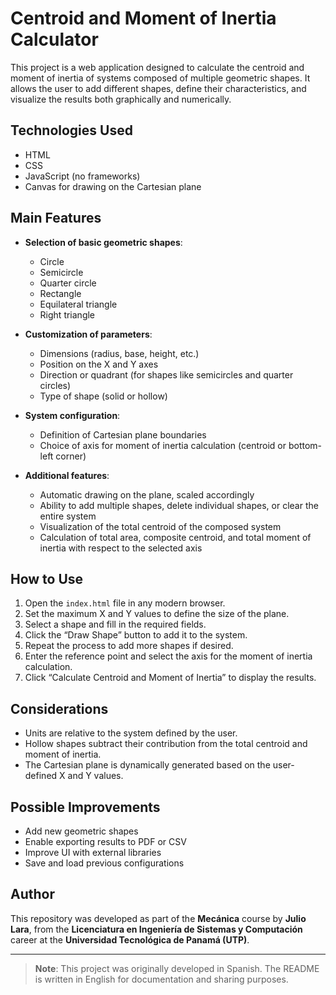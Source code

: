 # Centroid and Moment of Inertia Calculator

This project is a web application designed to calculate the centroid and moment of inertia of systems composed of multiple geometric shapes. It allows the user to add different shapes, define their characteristics, and visualize the results both graphically and numerically.

## Technologies Used

- HTML  
- CSS  
- JavaScript (no frameworks)  
- Canvas for drawing on the Cartesian plane

## Main Features

- **Selection of basic geometric shapes**:
  - Circle  
  - Semicircle  
  - Quarter circle  
  - Rectangle  
  - Equilateral triangle  
  - Right triangle

- **Customization of parameters**:
  - Dimensions (radius, base, height, etc.)  
  - Position on the X and Y axes  
  - Direction or quadrant (for shapes like semicircles and quarter circles)  
  - Type of shape (solid or hollow)

- **System configuration**:
  - Definition of Cartesian plane boundaries  
  - Choice of axis for moment of inertia calculation (centroid or bottom-left corner)

- **Additional features**:
  - Automatic drawing on the plane, scaled accordingly  
  - Ability to add multiple shapes, delete individual shapes, or clear the entire system  
  - Visualization of the total centroid of the composed system  
  - Calculation of total area, composite centroid, and total moment of inertia with respect to the selected axis

## How to Use

1. Open the `index.html` file in any modern browser.  
2. Set the maximum X and Y values to define the size of the plane.  
3. Select a shape and fill in the required fields.  
4. Click the “Draw Shape” button to add it to the system.  
5. Repeat the process to add more shapes if desired.  
6. Enter the reference point and select the axis for the moment of inertia calculation.  
7. Click “Calculate Centroid and Moment of Inertia” to display the results.

## Considerations

- Units are relative to the system defined by the user.  
- Hollow shapes subtract their contribution from the total centroid and moment of inertia.  
- The Cartesian plane is dynamically generated based on the user-defined X and Y values.

## Possible Improvements

- Add new geometric shapes  
- Enable exporting results to PDF or CSV  
- Improve UI with external libraries  
- Save and load previous configurations

## Author

This repository was developed as part of the **Mecánica** course by **Julio Lara**, from the **Licenciatura en Ingeniería de Sistemas y Computación** career at the **Universidad Tecnológica de Panamá (UTP)**.

---

> **Note**: This project was originally developed in Spanish. The README is written in English for documentation and sharing purposes.

